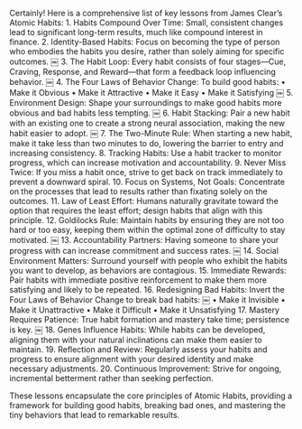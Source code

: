 Certainly! Here is a comprehensive list of key lessons from James Clear’s Atomic Habits:
	1.	Habits Compound Over Time: Small, consistent changes lead to significant long-term results, much like compound interest in finance.
	2.	Identity-Based Habits: Focus on becoming the type of person who embodies the habits you desire, rather than solely aiming for specific outcomes.  ￼
	3.	The Habit Loop: Every habit consists of four stages—Cue, Craving, Response, and Reward—that form a feedback loop influencing behavior.  ￼
	4.	The Four Laws of Behavior Change: To build good habits:
	•	Make it Obvious
	•	Make it Attractive
	•	Make it Easy
	•	Make it Satisfying
￼
	5.	Environment Design: Shape your surroundings to make good habits more obvious and bad habits less tempting.  ￼
	6.	Habit Stacking: Pair a new habit with an existing one to create a strong neural association, making the new habit easier to adopt.  ￼
	7.	The Two-Minute Rule: When starting a new habit, make it take less than two minutes to do, lowering the barrier to entry and increasing consistency.
	8.	Tracking Habits: Use a habit tracker to monitor progress, which can increase motivation and accountability.
	9.	Never Miss Twice: If you miss a habit once, strive to get back on track immediately to prevent a downward spiral.
	10.	Focus on Systems, Not Goals: Concentrate on the processes that lead to results rather than fixating solely on the outcomes.
	11.	Law of Least Effort: Humans naturally gravitate toward the option that requires the least effort; design habits that align with this principle.
	12.	Goldilocks Rule: Maintain habits by ensuring they are not too hard or too easy, keeping them within the optimal zone of difficulty to stay motivated.  ￼
	13.	Accountability Partners: Having someone to share your progress with can increase commitment and success rates.  ￼
	14.	Social Environment Matters: Surround yourself with people who exhibit the habits you want to develop, as behaviors are contagious.
	15.	Immediate Rewards: Pair habits with immediate positive reinforcement to make them more satisfying and likely to be repeated.
	16.	Redesigning Bad Habits: Invert the Four Laws of Behavior Change to break bad habits: ￼
	•	Make it Invisible
	•	Make it Unattractive
	•	Make it Difficult
	•	Make it Unsatisfying
	17.	Mastery Requires Patience: True habit formation and mastery take time; persistence is key.  ￼
	18.	Genes Influence Habits: While habits can be developed, aligning them with your natural inclinations can make them easier to maintain.
	19.	Reflection and Review: Regularly assess your habits and progress to ensure alignment with your desired identity and make necessary adjustments.
	20.	Continuous Improvement: Strive for ongoing, incremental betterment rather than seeking perfection.

These lessons encapsulate the core principles of Atomic Habits, providing a framework for building good habits, breaking bad ones, and mastering the tiny behaviors that lead to remarkable results.